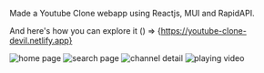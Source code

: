 Made a Youtube Clone webapp using Reactjs, MUI and RapidAPI.

And here's how you can explore it () => {https://youtube-clone-devil.netlify.app}


![home page ](https://user-images.githubusercontent.com/84832101/227773665-264f986e-fa47-4d73-9204-c9894f1ce549.png)
![search page](https://user-images.githubusercontent.com/84832101/227773725-0a8d9dcf-4b52-466b-bedf-a586f506dd7d.png)
![channel detail](https://user-images.githubusercontent.com/84832101/227773883-a05cbfa3-d141-4c07-b4ba-056b5021fe17.png)
![playing video](https://user-images.githubusercontent.com/84832101/227773889-cb892619-6181-493d-974a-fe4c7065ca46.png)

